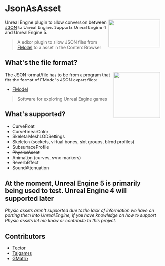 # JsonAsAsset
<img align="right" width="168" height="90" src="https://user-images.githubusercontent.com/73559984/224509260-48a78275-f5dd-4a20-b0f4-399fb6913d98.png">

Unreal Engine plugin to allow conversion between [JSON](https://www.json.org/json-en.html) to Unreal Engine. Supports Unreal Engine 4 and Unreal Engine 5. 

> A editor plugin to allow JSON files from [FModel](https://fmodel.app) to a asset in the Content Browser

## What's the file format?
<img align="right" width="150" height="150" src="https://raw.githubusercontent.com/4sval/FModel/master/FModel/FModel.ico">
The JSON format/file has to be from a program that fits the format of FModel's JSON export files:

- [FModel](https://fmodel.app)
> Software for exploring Unreal Engine games

## What's supported?
- CurveFloat
- CurveLinearColor
- SkeletalMeshLODSettings
- Skeleton (sockets, virtual bones, slot groups, blend profiles)
- SubsurfaceProfile
- ~~PhysicsAsset~~
- Animation (curves, sync markers)
- ReverbEffect
- SoundAttenuation

## At the moment, Unreal Engine 5 is primarily being used to test. Unreal Engine 4 will supported later 

_Physic assets aren't supported due to the lack of information we have on porting them into Unreal Engine, if you have knowledge on how to support Physic assets let me know or contribute to this project._

## Contributors
- [Tector](https://github.com/Tectors)
- [Tajgames](https://github.com/)
- [GMatrix](https://github.com/GMatrixGames)
